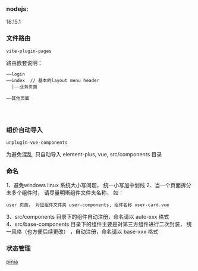 ### nodejs: 
16.15.1

### 文件路由
```
vite-plugin-pages
```
路由嵌套说明：

```
——login
——index  // 基本的layout menu header
  |——业务页面
  
——其他页面  




```




### 组价自动导入
```
unplugin-vue-components
```

为避免混乱, 只自动导入 element-plus, vue, src/components 目录

### 命名
1、避免windows linux 系统大小写问题， 统一小写加中划线
2、当一个页面拆分未多个组件时， 请尽量明晰组件文件夹名称， 如：   
```
user 页面， 对应组件文件夹 user-components, 组件名称 user-card.vue
```
3、src/components 目录下的组件自动注册，命名请以 auto-xxx 格式    
4、src/base-components 目录下的组件主要是对第三方组件进行二次封装， 统一风格（也方便后续更改）
  ，自动注册，命名请以 base-xxx 格式 


### 状态管理

[pinia](https://pinia.vuejs.org/)

